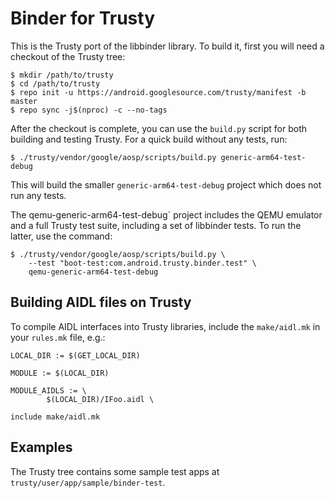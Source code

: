 # Binder for Trusty

This is the Trusty port of the libbinder library.
To build it, first you will need a checkout of the Trusty tree:
```shell
$ mkdir /path/to/trusty
$ cd /path/to/trusty
$ repo init -u https://android.googlesource.com/trusty/manifest -b master
$ repo sync -j$(nproc) -c --no-tags
```

After the checkout is complete, you can use the `build.py` script for both
building and testing Trusty. For a quick build without any tests, run:
```shell
$ ./trusty/vendor/google/aosp/scripts/build.py generic-arm64-test-debug
```
This will build the smaller `generic-arm64-test-debug` project which
does not run any tests.

The qemu-generic-arm64-test-debug` project includes the QEMU emulator and
a full Trusty test suite, including a set of libbinder tests.
To run the latter, use the command:
```shell
$ ./trusty/vendor/google/aosp/scripts/build.py \
    --test "boot-test:com.android.trusty.binder.test" \
    qemu-generic-arm64-test-debug
```

## Building AIDL files on Trusty
To compile AIDL interfaces into Trusty libraries, include the `make/aidl.mk`
in your `rules.mk` file, e.g.:
```
LOCAL_DIR := $(GET_LOCAL_DIR)

MODULE := $(LOCAL_DIR)

MODULE_AIDLS := \
        $(LOCAL_DIR)/IFoo.aidl \

include make/aidl.mk
```

## Examples
The Trusty tree contains some sample test apps at
`trusty/user/app/sample/binder-test`.
